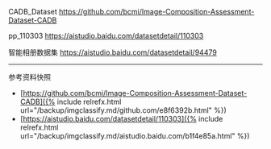 CADB_Dataset
<https://github.com/bcmi/Image-Composition-Assessment-Dataset-CADB>

pp_110303
<https://aistudio.baidu.com/datasetdetail/110303>

智能相册数据集
https://aistudio.baidu.com/datasetdetail/94479

<hr class='reviewline'/>
<p class='reviewtip'><script type='text/javascript' src='{% include relref.html url="/assets/reviewjs/kvision/imgclassify/imgclassify.md.js" %}'></script></p>
<font class='ref_snapshot'>参考资料快照</font>

- [https://github.com/bcmi/Image-Composition-Assessment-Dataset-CADB]({% include relrefx.html url="/backup/imgclassify.md/github.com/e8f6392b.html" %})
- [https://aistudio.baidu.com/datasetdetail/110303]({% include relrefx.html url="/backup/imgclassify.md/aistudio.baidu.com/b1f4e85a.html" %})

